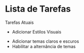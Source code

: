 <!DOCTYPE html>
<html lang="en">
<head>
    <meta charset="UTF-8">
    <meta name="viewport" content="width=device-width, initial-scale=1.0">
    <title>WEBSITE SIMPLE</title>
    <link rel="stylesheet" href="main.css" />
</head>
<body>
   <h1>Lista de Tarefas</h1> 
   <p id="msg">

Tarefas Atuais</p> 
   <ul>
       <li class="list">

Adicionar Estilos Visuais</li>
       <li class="list">Adicionar temas claros e escuros</li>
       <li>Habilitar a alternância de temas</li>
   </ul>
</body>
</html>
